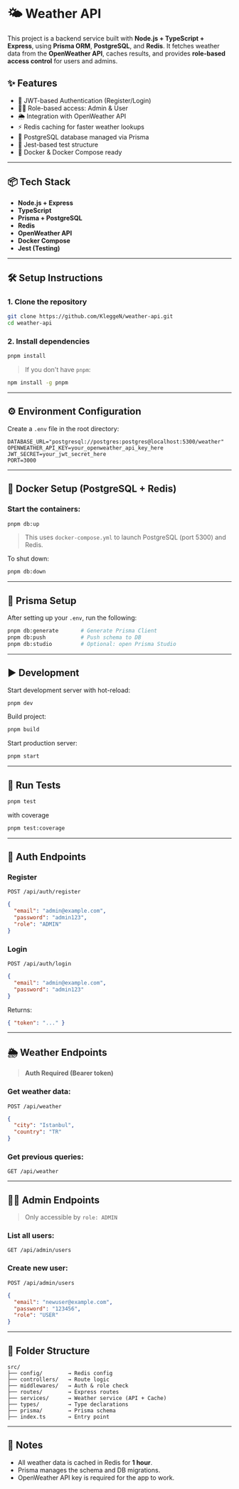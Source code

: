 # 🌤️ Weather API

This project is a backend service built with **Node.js + TypeScript + Express**, using **Prisma ORM**, **PostgreSQL**, and **Redis**. It fetches weather data from the **OpenWeather API**, caches results, and provides **role-based access control** for users and admins.

## ✨ Features

* 🔐 JWT-based Authentication (Register/Login)
* 🧑‍⚖️ Role-based access: Admin & User
* 🌦️ Integration with OpenWeather API
* ⚡ Redis caching for faster weather lookups
* 🧠 PostgreSQL database managed via Prisma
* 🧪 Jest-based test structure
* 🐳 Docker & Docker Compose ready

---

## 📦 Tech Stack

* **Node.js + Express**
* **TypeScript**
* **Prisma + PostgreSQL**
* **Redis**
* **OpenWeather API**
* **Docker Compose**
* **Jest (Testing)**

---

## 🛠️ Setup Instructions

### 1. Clone the repository

```bash
git clone https://github.com/KleggeN/weather-api.git
cd weather-api
```

### 2. Install dependencies

```bash
pnpm install
```

> If you don't have `pnpm`:

```bash
npm install -g pnpm
```

---

## ⚙️ Environment Configuration

Create a `.env` file in the root directory:

```env
DATABASE_URL="postgresql://postgres:postgres@localhost:5300/weather"
OPENWEATHER_API_KEY=your_openweather_api_key_here
JWT_SECRET=your_jwt_secret_here
PORT=3000
```

---

## 🐳 Docker Setup (PostgreSQL + Redis)

### Start the containers:

```bash
pnpm db:up
```

> This uses `docker-compose.yml` to launch PostgreSQL (port 5300) and Redis.

To shut down:

```bash
pnpm db:down
```

---

## 🔄 Prisma Setup

After setting up your `.env`, run the following:

```bash
pnpm db:generate       # Generate Prisma Client
pnpm db:push           # Push schema to DB
pnpm db:studio         # Optional: open Prisma Studio
```

---

## ▶️ Development

Start development server with hot-reload:

```bash
pnpm dev
```

Build project:

```bash
pnpm build
```

Start production server:

```bash
pnpm start
```

---

## 🧪 Run Tests

```bash
pnpm test
```
with coverage
```bash
pnpm test:coverage
```
---

## 🔐 Auth Endpoints

### Register

`POST /api/auth/register`

```json
{
  "email": "admin@example.com",
  "password": "admin123",
  "role": "ADMIN"
}
```

### Login

`POST /api/auth/login`

```json
{
  "email": "admin@example.com",
  "password": "admin123"
}
```

Returns:

```json
{ "token": "..." }
```

---

## 🌦️ Weather Endpoints

> **Auth Required (Bearer token)**

### Get weather data:

`POST /api/weather`

```json
{
  "city": "Istanbul",
  "country": "TR"
}
```

### Get previous queries:

`GET /api/weather`

---

## 🧑‍⚖️ Admin Endpoints

> Only accessible by `role: ADMIN`

### List all users:

`GET /api/admin/users`

### Create new user:

`POST /api/admin/users`

```json
{
  "email": "newuser@example.com",
  "password": "123456",
  "role": "USER"
}
```

---

## 📌 Folder Structure

```
src/
├── config/        → Redis config
├── controllers/   → Route logic
├── middlewares/   → Auth & role check
├── routes/        → Express routes
├── services/      → Weather service (API + Cache)
├── types/         → Type declarations
├── prisma/        → Prisma schema
├── index.ts       → Entry point
```

---

## 🧠 Notes

* All weather data is cached in Redis for **1 hour**.
* Prisma manages the schema and DB migrations.
* OpenWeather API key is required for the app to work.
